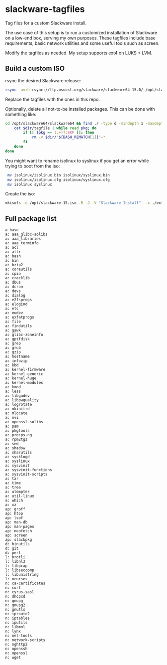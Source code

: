 # slackware-tagfiles
Tag files for a custom Slackware install.

The use case of this setup is to run a customized installation of Slackware on a low-end box, serving my own purposes. These tagfiles include base requirements, basic network utilities and some useful tools such as screen.

Modify the tagfiles as needed. My setup supports ext4 on LUKS + LVM.


## Build a custom ISO

rsync the desired Slackware release:
```bash
rsync -avzh rsync://ftp.osuosl.org/slackware/slackware64-15.0/ /opt/slackware64/
```

Replace the tagfiles with the ones in this repo.

Optionally, delete all not-to-be installed packages. This can be done with something like:
```bash
cd /opt/slackware64/slackware64 && find ./ -type d -mindepth 1 -maxdepth 1 | while read dir; do
    cat $dir/tagfile | while read pkg; do
        if [[ $pkg =~ (.+)?:SKP ]]; then
            rm -v $dir/"${BASH_REMATCH[1]}"-*
        fi
    done
done
```
You might want to rename isolinux to syslinux if you get an error while trying to boot from the iso:
```bash
 mv isolinux/isolinux.bin isolinux/syslinux.bin
 mv isolinux/isolinux.cfg isolinux/syslinux.cfg
 mv isolinux syslinux
 ```

Create the iso:
```bash
mkisofs -o /opt/slackware-15.iso -R -J -V "Slackware Install"  -x ./extra -x ./patches -x ./source -x ./testing -x ./usb-and-pxe-installers -b syslinux/syslinux.bin -c syslinux/boot.cat -no-emul-boot -boot-load-size 4 -boot-info-table -hide-rr-moved -hide-joliet-trans-tbl -sort syslinux/iso.sort -v -d -N -A "Slackware 15 custom.slarm" .
```

## Full package list

```
a_base
a: aaa_glibc-solibs
a: aaa_libraries
a: aaa_terminfo	
a: acl
a: attr
a: bash
a: bin
a: bzip2
a: coreutils
a: cpio
a: cracklib
a: dbus
a: dcron
a: devs
a: dialog
a: e2fsprogs
a: elogind
a: etc
a: eudev
a: exfatprogs
a: file	  	
a: findutils
a: gawk
a: glibc-zoneinfo
a: gptfdisk
a: grep
a: grub
a: gzip
a: hostname
a: infozip
a: kbd
a: kernel-firmware
a: kernel-generic
a: kernel-huge
a: kernel-modules
a: kmod
a: less
a: libgudev
a: libpwquality
a: logrotate
a: mkinitrd
a: mlocate
a: nvi
a: openssl-solibs
a: pam
a: pkgtools
a: procps-ng
a: rpm2tgz
a: sed
a: shadow
a: sharutils
a: sysklogd
a: syslinux
a: sysvinit
a: sysvinit-functions
a: sysvinit-scripts
a: tar
a: time
a: tree
a: utempter
a: util-linux
a: which
a: xz
ap: groff
ap: htop
ap: lsof
ap: man-db
ap: man-pages
ap: neofetch
ap: screen
ap: slackpkg
d: binutils
d: git
d: perl
l: brotli
l: libnl3
l: libpcap
l: libseccomp
l: libunistring
l: ncurses
n: ca-certificates
n: curl
n: cyrus-sasl
n: dhcpcd
n: gnupg
n: gnupg2
n: gnutls
n: iproute2
n: iptables
n: iputils
n: libmnl
n: lynx
n: net-tools
n: network-scripts
n: nghttp2
n: openssh
n: openssl
n: wget
```